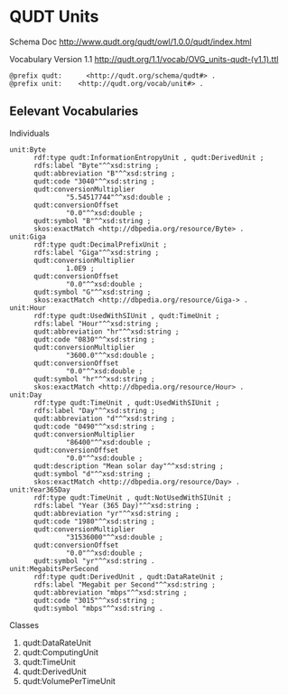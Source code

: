# QUDT Units
Schema Doc
http://www.qudt.org/qudt/owl/1.0.0/qudt/index.html

Vocabulary Version 1.1
http://qudt.org/1.1/vocab/OVG_units-qudt-(v1.1).ttl

    @prefix qudt:      <http://qudt.org/schema/qudt#> .
    @prefix unit:    <http://qudt.org/vocab/unit#> .

## Eelevant Vocabularies
Individuals
```
unit:Byte
      rdf:type qudt:InformationEntropyUnit , qudt:DerivedUnit ;
      rdfs:label "Byte"^^xsd:string ;
      qudt:abbreviation "B"^^xsd:string ;
      qudt:code "3040"^^xsd:string ;
      qudt:conversionMultiplier
              "5.54517744"^^xsd:double ;
      qudt:conversionOffset
              "0.0"^^xsd:double ;
      qudt:symbol "B"^^xsd:string ;
      skos:exactMatch <http://dbpedia.org/resource/Byte> .
unit:Giga
      rdf:type qudt:DecimalPrefixUnit ;
      rdfs:label "Giga"^^xsd:string ;
      qudt:conversionMultiplier
              1.0E9 ;
      qudt:conversionOffset
              "0.0"^^xsd:double ;
      qudt:symbol "G"^^xsd:string ;
      skos:exactMatch <http://dbpedia.org/resource/Giga-> .
unit:Hour
      rdf:type qudt:UsedWithSIUnit , qudt:TimeUnit ;
      rdfs:label "Hour"^^xsd:string ;
      qudt:abbreviation "hr"^^xsd:string ;
      qudt:code "0830"^^xsd:string ;
      qudt:conversionMultiplier
              "3600.0"^^xsd:double ;
      qudt:conversionOffset
              "0.0"^^xsd:double ;
      qudt:symbol "hr"^^xsd:string ;
      skos:exactMatch <http://dbpedia.org/resource/Hour> .
unit:Day
      rdf:type qudt:TimeUnit , qudt:UsedWithSIUnit ;
      rdfs:label "Day"^^xsd:string ;
      qudt:abbreviation "d"^^xsd:string ;
      qudt:code "0490"^^xsd:string ;
      qudt:conversionMultiplier
              "86400"^^xsd:double ;
      qudt:conversionOffset
              "0.0"^^xsd:double ;
      qudt:description "Mean solar day"^^xsd:string ;
      qudt:symbol "d"^^xsd:string ;
      skos:exactMatch <http://dbpedia.org/resource/Day> .
unit:Year365Day
      rdf:type qudt:TimeUnit , qudt:NotUsedWithSIUnit ;
      rdfs:label "Year (365 Day)"^^xsd:string ;
      qudt:abbreviation "yr"^^xsd:string ;
      qudt:code "1980"^^xsd:string ;
      qudt:conversionMultiplier
              "31536000"^^xsd:double ;
      qudt:conversionOffset
              "0.0"^^xsd:double ;
      qudt:symbol "yr"^^xsd:string .
unit:MegabitsPerSecond
      rdf:type qudt:DerivedUnit , qudt:DataRateUnit ;
      rdfs:label "Megabit per Second"^^xsd:string ;
      qudt:abbreviation "mbps"^^xsd:string ;
      qudt:code "3015"^^xsd:string ;
      qudt:symbol "mbps"^^xsd:string .
```
Classes
1. qudt:DataRateUnit
2. qudt:ComputingUnit
3. qudt:TimeUnit
4. qudt:DerivedUnit
5. qudt:VolumePerTimeUnit

